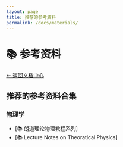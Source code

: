 ```yaml
---
layout: page
title: 推荐的参考资料
permalink: /docs/materials/
---
```


# 📚 参考资料

<a href="{{ site.baseurl }}/docs/" class="button is-light">← 返回文档中心</a>

## 推荐的参考资料合集

### 物理学
- [📚 朗道理论物理教程系列]
- [📚 Lecture Notes on Theoratical Physics]
